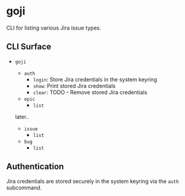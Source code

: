 # goji

CLI for listing various Jira issue types.

## CLI Surface

- `goji`
    - `auth`
        - `login`: Store Jira credentials in the system keyring
        - `show`: Print stored Jira credentials
        - `clear`: TODO - Remove stored Jira credentials
    - `epic`
        - `list`

    later..
    - `issue`
        - `list`
    - `bug`
        - `list`

## Authentication

Jira credentials are stored securely in the system keyring via the `auth` subcommand.

